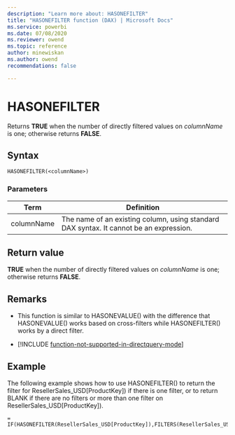 ```yaml
---
description: "Learn more about: HASONEFILTER"
title: "HASONEFILTER function (DAX) | Microsoft Docs"
ms.service: powerbi 
ms.date: 07/08/2020
ms.reviewer: owend
ms.topic: reference
author: minewiskan
ms.author: owend 
recommendations: false

---
```

# HASONEFILTER

Returns **TRUE** when the number of directly filtered values on *columnName* is one; otherwise returns **FALSE**.  
  
## Syntax  
  
```dax
HASONEFILTER(<columnName>)  
```
  
### Parameters  

|Term|Definition|  
|--------|--------------|  
| columnName   |  The name of an existing column, using standard DAX syntax. It cannot be an expression.  |  
  
## Return value

**TRUE** when the number of directly filtered values on *columnName* is one; otherwise returns **FALSE**.  
  
## Remarks  
  
- This function is similar to HASONEVALUE() with the difference that HASONEVALUE() works based on cross-filters while HASONEFILTER() works by a direct filter.  

- [!INCLUDE [function-not-supported-in-directquery-mode](includes/function-not-supported-in-directquery-mode.md)]

## Example

The following example shows how to use HASONEFILTER() to return the filter for   ResellerSales_USD[ProductKey]) if there is one filter, or to return BLANK if there are no filters or more than one filter on ResellerSales_USD[ProductKey]).  
  
```dax
= IF(HASONEFILTER(ResellerSales_USD[ProductKey]),FILTERS(ResellerSales_USD[ProductKey]),BLANK())  
```
